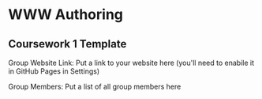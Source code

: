 # WWW Authoring
## Coursework 1 Template

Group Website Link: Put a link to your website here (you'll need to enabile it in GitHub Pages in Settings)

Group Members: Put a list of all group members here
